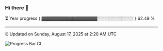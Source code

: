 ### Hi there 👋

⏳ Year progress { ▓▓▓▓▓▓▓▓▓▓▓▓▓▓▓▓▓▓░░░░░░░░░░░░ } 62.49 %

---

⏰ Updated on Sunday, August 17, 2025 at 2:20 AM UTC

![Progress Bar CI](https://github.com/arthurbuhl/arthurbuhl/workflows/Progress%20Bar%20CI/badge.svg)
